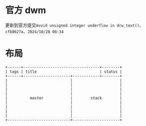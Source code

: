 # 官方 dwm

更新到官方提交`Avoid unsigned integer underflow in drw_text()`、`cfb8627a`、`2024/10/28 08:34`


# 布局

    +------+----------------------------------+--------+
    | tags | title                            | status |
    +------+---------------------+------------+--------+
    |                            |                     |
    |                            |                     |
    |                            |                     |
    |                            |                     |
    |          master            |        stack        |
    |                            |                     |
    |                            |                     |
    |                            |                     |
    |                            |                     |
    +----------------------------+---------------------+
